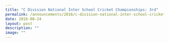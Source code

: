 ```yaml
---
title: "C Division National Inter School Cricket Championships: 3rd"
permalink: /announcements/2016/c-division-national-inter-school-cricket-championships-3rd/
date: 2016-08-24
layout: post
description: ""
image: ""
---
```

